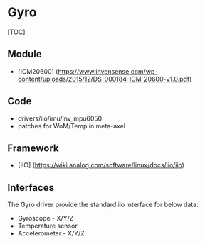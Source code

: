 # Gyro

[TOC]

## Module

- [ICM20600] (https://www.invensense.com/wp-content/uploads/2015/12/DS-000184-ICM-20600-v1.0.pdf)

## Code

- drivers/iio/imu/inv_mpu6050
- patches for WoM/Temp in meta-axel

## Framework

- [IIO] (https://wiki.analog.com/software/linux/docs/iio/iio)

## Interfaces

The Gyro driver provide the standard iio interface for below data:

- Gyroscope - X/Y/Z
- Temperature sensor
- Accelerometer - X/Y/Z


